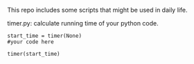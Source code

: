 This repo includes some scripts that might be used in daily life.


timer.py:
calculate running time of your python code.
<code>
  <br/>start_time = timer(None)
  <br/>#your code here
  <br/>timer(start_time)<br>
</code>


